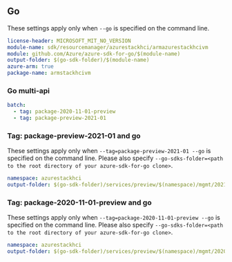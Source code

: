 ## Go

These settings apply only when `--go` is specified on the command line.

```yaml $(go) && $(track2)
license-header: MICROSOFT_MIT_NO_VERSION
module-name: sdk/resourcemanager/azurestackhci/armazurestackhcivm
module: github.com/Azure/azure-sdk-for-go/$(module-name)
output-folder: $(go-sdk-folder)/$(module-name)
azure-arm: true
package-name: armstackhcivm
```

### Go multi-api

```yaml $(go) && $(multiapi)
batch:
  - tag: package-2020-11-01-preview
  - tag: package-preview-2021-01
```

### Tag: package-preview-2021-01 and go

These settings apply only when `--tag=package-preview-2021-01 --go` is specified on the command line.
Please also specify `--go-sdks-folder=<path to the root directory of your azure-sdk-for-go clone>`.

```yaml $(tag) == 'package-preview-2021-01' && $(go)
namespace: azurestackhci
output-folder: $(go-sdk-folder)/services/preview/$(namespace)/mgmt/2021-01-01-preview/$(namespace)
```

### Tag: package-2020-11-01-preview and go

These settings apply only when `--tag=package-2020-11-01-preview --go` is specified on the command line.
Please also specify `--go-sdks-folder=<path to the root directory of your azure-sdk-for-go clone>`.

```yaml $(tag) == 'package-2020-11-01-preview' && $(go)
namespace: azurestackhci
output-folder: $(go-sdk-folder)/services/preview/$(namespace)/mgmt/2020-11-01-preview/$(namespace)
```

